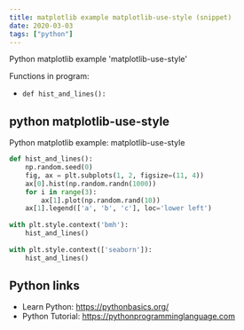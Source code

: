 ```yaml
---
title: matplotlib example matplotlib-use-style (snippet)
date: 2020-03-03
tags: ["python"]
---
```

Python matplotlib example 'matplotlib-use-style'

Functions in program: 
* `def hist_and_lines():`

## python matplotlib-use-style

Python matplotlib example: matplotlib-use-style

```python
def hist_and_lines():
    np.random.seed(0)
    fig, ax = plt.subplots(1, 2, figsize=(11, 4))
    ax[0].hist(np.random.randn(1000))
    for i in range(3):
        ax[1].plot(np.random.rand(10))
    ax[1].legend(['a', 'b', 'c'], loc='lower left')
    
with plt.style.context('bmh'):
    hist_and_lines()
    
with plt.style.context(['seaborn']):
    hist_and_lines()

```

## Python links

- Learn Python: https://pythonbasics.org/
- Python Tutorial: https://pythonprogramminglanguage.com
